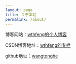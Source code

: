 ```yaml
---
layout: page
title: 关于本站
permalink: /about/
---
```


博客网站：[wthfeng的个人博客](http://wangtonghe.github.io)

CSDN博客地址：[wthfeng的专栏](http://blog.csdn.net/wthfeng)

github地址：[wangtonghe](https://github.com/wangtonghe)


